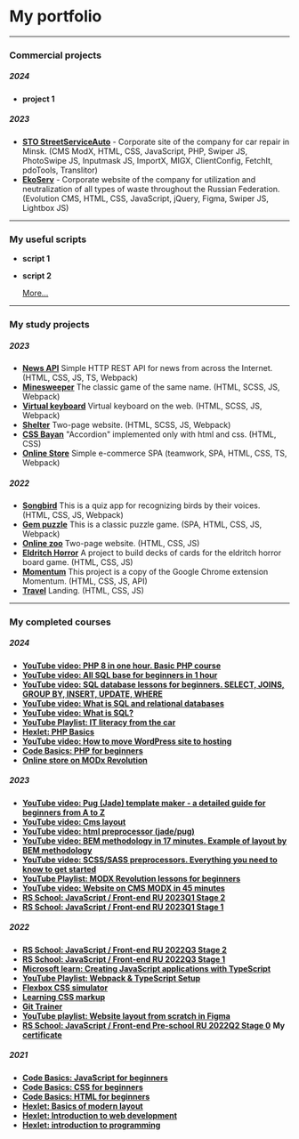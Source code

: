 # My portfolio
___
### Commercial projects
##### 2024
* **project 1** 

##### 2023
* **[STO StreetServiceAuto](https://github.com/SogoHlopec/portfolio/tree/strit)** - Corporate site of the company for car repair in Minsk. (CMS ModX, HTML, CSS, JavaScript, PHP, Swiper JS, PhotoSwipe JS, Inputmask JS, ImportX, MIGX, ClientConfig, FetchIt, pdoTools, Translitor)
* **[EkoServ](https://github.com/SogoHlopec/portfolio/tree/eko-serv)** - Corporate website of the company for utilization  and neutralization of all types of waste throughout the Russian Federation. (Evolution CMS, HTML, CSS, JavaScript, jQuery, Figma, Swiper JS, Lightbox JS)
___


### My useful scripts
* **script 1**
* **script 2**

    [More...](https://)
___


### My study projects
##### 2023
* **[News API](https://github.com/SogoHlopec/portfolio/tree/migration-newip-to-ts)** Simple HTTP REST API for news from across the Internet. (HTML, CSS, JS, TS, Webpack)
* **[Minesweeper](https://github.com/SogoHlopec/portfolio/tree/minesweeper)** The classic game of the same name. (HTML, SCSS, JS, Webpack)
* **[Virtual keyboard](https://github.com/SogoHlopec/virtual-keyboard)** Virtual keyboard on the web. (HTML, SCSS, JS, Webpack)
* **[Shelter](https://github.com/SogoHlopec/Shelter)** Two-page website. (HTML, SCSS, JS, Webpack)
* **[CSS Bayan](https://github.com/SogoHlopec/cssBayan)** "Accordion" implemented only with html and css. (HTML, CSS)
* **[Online Store](https://github.com/SogoHlopec/Online_Store)** Simple e-commerce SPA (teamwork, SPA, HTML, CSS, TS, Webpack)

##### 2022
* **[Songbird](https://github.com/SogoHlopec/Songbird)** This is a quiz app for recognizing birds by their voices. (HTML, CSS, JS, Webpack)
* **[Gem puzzle](https://github.com/SogoHlopec/Gem-puzzle)** This is a classic puzzle game. (SPA, HTML, CSS, JS, Webpack)
* **[Online zoo](https://github.com/SogoHlopec/Online-zoo)** Two-page website. (HTML, CSS, JS)
* **[Eldritch Horror](https://github.com/SogoHlopec/Codejam-Eldritch-Horror)** A project to build decks of cards for the eldritch horror board game. (HTML, CSS, JS)
* **[Momentum](https://github.com/SogoHlopec/Momentum)** This project is a copy of the Google Chrome extension Momentum. (HTML, CSS, JS, API)
* **[Travel](https://github.com/SogoHlopec/Travel)** Landing. (HTML, CSS, JS)
___


### My completed courses
##### 2024
* **[YouTube video: PHP 8 in one hour. Basic PHP course](https://www.youtube.com/watch?v=7jws8EEmyHU)**
* **[YouTube video: All SQL base for beginners in 1 hour](https://www.youtube.com/watch?v=5sG9kmXYsKU)**
* **[YouTube video: SQL database lessons for beginners. SELECT, JOINS, GROUP BY, INSERT, UPDATE, WHERE](https://www.youtube.com/watch?v=IK6e1SFCdow)**
* **[YouTube video: What is SQL and relational databases](https://www.youtube.com/watch?v=GQfC0nYrto8)**
* **[YouTube video: What is SQL?](https://www.youtube.com/watch?v=bv5UqdWm-5k)**
* **[YouTube Playlist: IT literacy from the car](https://www.youtube.com/playlist?list=PLcvhF2Wqh7DMGR08yA6oNKJ7WCM0tGd4z)**
* **[Hexlet: PHP Basics](https://learngitbranching.js.org)**
* **[YouTube video: How to move WordPress site to hosting](https://www.youtube.com/watch?v=cOTrLKdx5lc)**
* **[Code Basics: PHP for beginners](https://code-basics.com/ru/languages/php)**
* **[Online store on MODx Revolution](https://dart.agency/blog/obuchenie/internet-magazin-na-modx-revolution.html)**

##### 2023
* **[YouTube video: Pug (Jade) template maker - a detailed guide for beginners from A to Z](https://www.youtube.com/watch?v=FiNtQyaSMO4)**
* **[YouTube video: Cms layout](https://www.youtube.com/watch?v=6K8ZMHyHwpM)**
* **[YouTube video: html preprocessor (jade/pug)](https://www.youtube.com/watch?v=Gu0FHjUIaic)**
* **[YouTube video: BEM methodology in 17 minutes. Example of layout by BEM methodology](https://www.youtube.com/watch?v=HihYQVuH64U)**
* **[YouTube video: SCSS/SASS preprocessors. Everything you need to know to get started](https://www.youtube.com/watch?v=MpzTnr5x_Wg)**
* **[YouTube Playlist: MODX Revolution lessons for beginners](https://www.youtube.com/playlist?list=PLUtLumBPDSPSucAW5U_j-7GG_vbjSTvkm)**
* **[YouTube video: Website on CMS MODX in 45 minutes](https://www.youtube.com/watch?v=bBpkIJzo1eY)**
* **[RS School: JavaScript / Front-end RU 2023Q1 Stage 2](https://rs.school/courses/javascript-ru)**
* **[RS School: JavaScript / Front-end RU 2023Q1 Stage 1](https://rs.school/courses/javascript-ru)**

##### 2022
* **[RS School: JavaScript / Front-end RU 2022Q3 Stage 2](https://rs.school/courses/javascript-ru)**
* **[RS School: JavaScript / Front-end RU 2022Q3 Stage 1](https://rs.school/courses/javascript-ru)**
* **[Microsoft learn: Creating JavaScript applications with TypeScript](https://learn.microsoft.com/ru-ru/training/paths/build-javascript-applications-typescript/)**
* **[YouTube Playlist: Webpack & TypeScript Setup](https://www.youtube.com/playlist?list=PL4cUxeGkcC9hOkGbwzgYFmaxB0WiduYJC)**
* **[Flexbox CSS simulator](https://flexboxfroggy.com/)**
* **[Learning CSS markup](https://ru.learnlayout.com/)**
* **[Git Trainer](https://learngitbranching.js.org/)**
* **[YouTube playlist: Website layout from scratch in Figma](https://www.youtube.com/playlist?list=PL5_s7xdj2Vsw-bCx5nOZJMFIiHwRgok--)**
* **[RS School: JavaScript / Front-end Pre-school RU 2022Q2 Stage 0](https://rs.school/courses/javascript-preschool-ru)**
    **My [certificate](https://app.rs.school/certificate/xc1jcw36)**

##### 2021
* **[Code Basics: JavaScript for beginners](https://code-basics.com/ru/languages/javascript)**
* **[Code Basics: CSS for beginners](https://code-basics.com/ru/languages/css)**
* **[Code Basics: HTML for beginners](https://code-basics.com/ru/languages/html)**
* **[Hexlet: Basics of modern layout](https://ru.hexlet.io/courses/layout-designer-basics)**
* **[Hexlet: Introduction to web development](https://ru.hexlet.io/courses/intro_to_web_development)**
* **[Hexlet: introduction to programming](https://ru.hexlet.io/courses/introduction_to_programming)**

